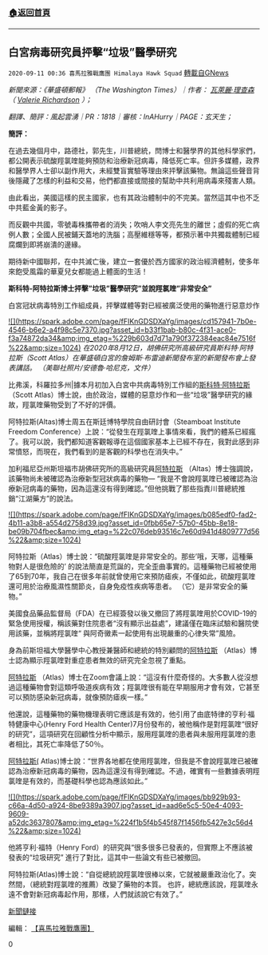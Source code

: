 ###  [:house:返回首頁](https://github.com/ourhimalayas/txt)
---

## 白宮病毒研究員抨擊“垃圾”醫學研究
`2020-09-11 00:36 喜馬拉雅戰鷹團 Himalaya Hawk Squad` [轉載自GNews](https://gnews.org/zh-hant/347275/)

*新聞來源：《華盛頓郵報》 （The Washington Times）｜作者： [瓦萊麗·理查森](https://www.washingtontimes.com/staff/valerie-richardson/) （ [Valerie Richardson](https://www.washingtontimes.com/staff/valerie-richardson/) ）；*

*翻譯、簡評：風起雲湧｜PR：1818｜審核：InAHurry｜PAGE：玄天生；*

**簡評：**

在過去幾個月中，路德社，郭先生，川普總統，閆博士和醫學界的其他科學家們，都公開表示硫酸羥氯喹能夠預防和治療新冠病毒，降低死亡率。但許多媒體，政界和醫學界人士卻以副作用大，未經雙盲實驗等理由來抨擊該藥物。無論這些聲音背後隱藏了怎樣的利益和交易，他們都直接或間接的幫助中共利用病毒來殘害人類。

由此看出，美國這樣的民主國家，也有其政治體制中的不完美。當然這其中也不乏中共藍金黃的影子。

而反觀中共國，零號毒株攜帶者的消失；吹哨人李文亮先生的離世；虛假的死亡病例人數；全國人民被鋪天蓋地的洗腦；高壓維穩等等，都預示著中共獨裁體制已經腐爛到即將崩潰的邊緣。

期待新中國聯邦，在中共滅亡後，建立一套優於西方國家的政治經濟體制，使多年來飽受風霜的華夏兒女都能過上體面的生活！

**斯科特-阿特拉斯博士抨擊”垃圾”醫學研究”並說羥氯喹”非常安全”**

白宮冠狀病毒特別工作組成員，抨擊媒體等對已經被廣泛使用的藥物進行惡意炒作

[!\[\](https://spark.adobe.com/page/fFIKnGDSDXaYg/images/cd157941-7b0e-4546-b6e2-a4f98c5e7370.jpg?asset_id=b33f1bab-b80c-4f31-ace0-f3a74872da34&amp;img_etag=%229b603d7d71a790f372384eac84e7516f%22&amp;size=1024)](https://spark.adobe.com/page/fFIKnGDSDXaYg/images/cd157941-7b0e-4546-b6e2-a4f98c5e7370.jpg?asset_id=b33f1bab-b80c-4f31-ace0-f3a74872da34&amp;img_etag=%229b603d7d71a790f372384eac84e7516f%22&amp;size=1024) *在2020年8月12日，胡佛研究所高級研究員斯科特·阿特拉斯（Scott Atlas）在華盛頓白宮的詹姆斯·布雷迪新聞發布室的新聞發布會上發表講話。 （美聯社照片/安德魯·哈尼克，文件）*

比弗溪，科羅拉多州|據本月初加入白宮中共病毒特別工作組的[斯科特·阿特拉斯](https://www.washingtontimes.com/topics/scott-atlas/) （Scott Atlas）博士說，由於政治，媒體的惡意炒作和一些“垃圾”醫學研究的緣故，羥氯喹藥物受到了不好的評價。

阿特拉斯(Altas)博士周五在斯廷博特學院自由研討會（Steamboat Institute Freedom Conference）上說：“從發生在羥氯喹上事情來看，我們的體系已經瘋了。我可以說，我們都知道客觀報導在這個國家基本上已經不存在，我對此感到非常憤怒，而現在，我們看到的是客觀的科學也在消失中。”

加利福尼亞州斯坦福市胡佛研究所的高級研究員[阿特拉斯](https://www.washingtontimes.com/topics/scott-atlas/) （Altas）博士強調說，該藥物尚未被確認為治療新型冠狀病毒的藥物— “我是不會說羥氯喹已被確認為治療新冠病毒的藥物，因為這還沒有得到確認。”但他挑戰了那些指責川普總統推銷“江湖藥方”的說法。

[!\[\](https://spark.adobe.com/page/fFIKnGDSDXaYg/images/b085edf0-fad2-4b11-a3b8-a554d2758d39.jpg?asset_id=0fbb65e7-57b0-45bb-8e18-be09b704fbec&amp;img_etag=%22c076deb93516c7e60d941d4809777d56%22&amp;size=1024)](https://spark.adobe.com/page/fFIKnGDSDXaYg/images/b085edf0-fad2-4b11-a3b8-a554d2758d39.jpg?asset_id=0fbb65e7-57b0-45bb-8e18-be09b704fbec&amp;img_etag=%22c076deb93516c7e60d941d4809777d56%22&amp;size=1024)

阿特拉斯（Atlas）博士說：“硫酸羥氯喹是非常安全的。那些’哦，天哪，這種藥物對人是很危險的’ 的說法簡直是荒誕的，完全歪曲事實的。這種藥物已經被使用了65到70年，我自己在很多年前就曾使用它來預防瘧疾，不僅如此，硫酸羥氯喹還可用於治療風濕性關節炎，自身免疫性疾病等患者。 （它）是非常安全的藥物。”

美國食品藥品監督局（FDA）在已經簽發以後又撤回了將羥氯喹用於COVID-19的緊急使用授權，稱該藥對住院患者“沒有顯示出益處”，建議僅在臨床試驗和醫院使用該藥，並稱將羥氯喹“ 與阿奇黴素一起使用有出現嚴重的心律失常”風險。

身為前斯坦福大學醫學中心教授兼醫師和總統的特別顧問的[阿特拉斯](https://www.washingtontimes.com/topics/scott-atlas/) （Atlas）博士認為顯示羥氯喹對重症患者無效的研究完全忽視了重點。

[阿特拉斯](https://www.washingtontimes.com/topics/scott-atlas/) （Atlas）博士在Zoom會議上說：“這沒有什麼奇怪的。大多數人從沒想過這種藥物會對這類呼吸道疾病有效；羥氯喹很有能在早期服用才會有效，它甚至可以預防感染新冠病毒，就像預防瘧疾一樣。”

他還說，這種藥物的藥物機理表明它應該是有效的，他引用了由底特律的亨利·福特健康中心(Henry Ford Health Center)7月份發布的，被他稱作是對羥氯喹“很好的研究”，這項研究在回顧性分析中顯示，服用羥氯喹的患者與未服用羥氯喹的患者相比，其死亡率降低了50％。

[阿特拉斯(](https://www.washingtontimes.com/topics/scott-atlas/) Atlas)博士說：“世界各地都在使用羥氯喹，但我是不會說羥氯喹已被確認為治療新冠病毒的藥物，因為這還沒有得到確認。不過，確實有一些數據表明羥氯喹是有效的，而基礎科學也認為應該如此。”

[!\[\](https://spark.adobe.com/page/fFIKnGDSDXaYg/images/bb929b93-c66a-4d50-a924-8be9389a3907.jpg?asset_id=aad6e5c5-50e4-4093-9609-a52dc3637807&amp;img_etag=%224f1b5f4b545f87f1456fb5427e3c56d4%22&amp;size=1024)](https://spark.adobe.com/page/fFIKnGDSDXaYg/images/bb929b93-c66a-4d50-a924-8be9389a3907.jpg?asset_id=aad6e5c5-50e4-4093-9609-a52dc3637807&amp;img_etag=%224f1b5f4b545f87f1456fb5427e3c56d4%22&amp;size=1024)

他將亨利·福特（Henry Ford）的研究與“很多很多已發表的，但實際上不應該被發表的“垃圾研究” 進行了對比，這其中一些論文有些已被撤回。

阿特拉斯(Atlas)博士說：“自從總統說羥氯喹很棒以來，它就被嚴重政治化了。突然間，（總統對羥氯喹的推薦）改變了藥物的本質。 也許，總統應該說，羥氯喹永遠不會對新冠病毒起作用，那樣，人們就該說它有效了。”

[新聞鏈接](https://www.washingtontimes.com/news/2020/aug/29/hydroxychloroquine-uproar-shows-objective-science-/)

編輯： [【喜馬拉雅戰鷹團】](https://spark.adobe.com/page/fFIKnGDSDXaYg/)

0
